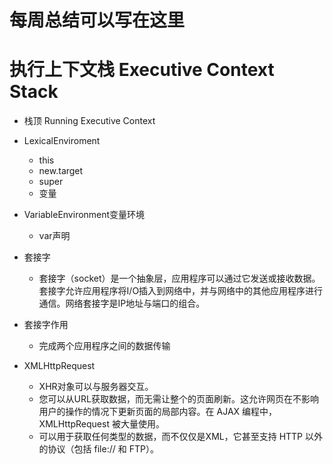 # 每周总结可以写在这里

# 执行上下文栈 Executive Context Stack
* 栈顶 Running Executive Context

* LexicalEnviroment
    * this
    * new.target
    * super
    * 变量

* VariableEnvironment变量环境
    * var声明       

* 套接字
    * 套接字（socket）是一个抽象层，应用程序可以通过它发送或接收数据。套接字允许应用程序将I/O插入到网络中，并与网络中的其他应用程序进行通信。网络套接字是IP地址与端口的组合。

* 套接字作用
    * 完成两个应用程序之间的数据传输

* XMLHttpRequest
    * XHR对象可以与服务器交互。
    * 您可以从URL获取数据，而无需让整个的页面刷新。这允许网页在不影响用户的操作的情况下更新页面的局部内容。在 AJAX 编程中，XMLHttpRequest 被大量使用。
    * 可以用于获取任何类型的数据，而不仅仅是XML，它甚至支持 HTTP 以外的协议（包括 file:// 和 FTP）。